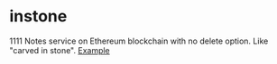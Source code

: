---
---
# instone
1111
Notes service on Ethereum blockchain with no delete option. Like "carved in stone".
[Example](https://amchercashin.github.io/stone_tablets/instone-interface.html)